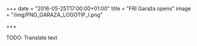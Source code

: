 +++
date = "2016-05-25T17:00:00+01:00"
title = "FRI Garaža opens"
image = "/img/PNG_GARAZA_LOGOTIP_I.png"

+++

TODO: Translate text
<!--more-->